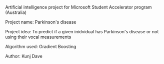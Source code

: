 Artificial intelligence project for Microsoft Student Accelerator program (Australia)

Project name: Parkinson's disease

Project idea: To predict if a given inidvidual has Parkinson's disease or not using their vocal measurements

Algorithm used: Gradient Boosting 

Author: Kunj Dave
